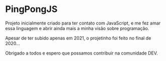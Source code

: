 # PingPongJS

Projeto inicialmente criado para ter contato com JavaScript, e me fez amar essa linguagem e abrir ainda mais a minha visão sobre programação.

Apesar de ter subido apenas em 2021, o projetinho foi feito no final de 2020...


Obrigado a todos e espero que possamos contribuir na comunidade DEV.
